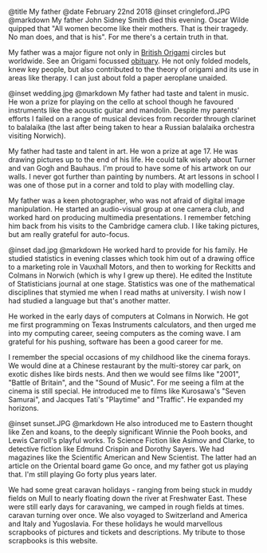 @title		My father
@date		February 22nd 2018
@inset		cringleford.JPG
@markdown
My father John Sidney Smith died this evening. Oscar Wilde quipped that "All women become like their mothers.
That is their tragedy. No man does, and that is his".
For me there's a certain truth in that.

My father was a major figure not only in [British Origami](http://www.britishorigami.info/) circles
but worldwide. See an Origami focussed [obituary](http://origami.me.uk/john-smith-rip/).
He not only folded models, knew key people, but also contributed to
the theory of origami and its use in areas like therapy. I can just about fold a paper
aeroplane unaided.

@inset		wedding.jpg
@markdown
My father had taste and talent in music. He won a prize for playing on the cello at school
though he favoured instruments like the acoustic guitar and mandolin. Despite my
parents' efforts I failed on a range of musical devices from recorder through clarinet to balalaika
(the last after being
taken to hear a Russian balalaika orchestra visiting Norwich).

My father had taste and talent in art. He won a prize at age 17.
He was drawing pictures up to the end of his life.
He could talk wisely about Turner and van Gogh and Bauhaus. I'm proud to have some of his artwork on
our walls. I never got further than painting by numbers. At art lessons in school I was
one of those put in a corner and told to play with modelling clay.

My father was a keen photographer, who was not afraid of digital image
manipulation. He started an audio-visual group at one camera club, and worked hard on
producing multimedia presentations. I remember fetching him back from his visits to the
Cambridge camera club. I like taking pictures, but am really grateful for auto-focus.

@inset		dad.jpg
@markdown
He worked hard to provide for his family. He studied statistics in evening
classes which took him out of a drawing office to a marketing role in Vauxhall Motors,
and then to working for Reckitts and Colmans in Norwich (which is why I grew up
there). He edited the Institute of Statisticians journal at one stage.
Statistics was one of the mathematical disciplines that stymied me
when I read maths at university. I wish now I had studied a language but that's
another matter.

He worked in the early days of computers at Colmans in Norwich. He got me first
programming on Texas Instruments calculators, and then urged me into
my computing career, seeing computers as the coming wave. I am grateful
for his pushing, software has been a good career for me.

I remember the special occasions of my childhood like the cinema forays. We would
dine at a Chinese restaurant by the multi-storey car park, on exotic dishes like
birds nests. And then we would see films like "2001", "Battle of Britain", and
the "Sound of Music". For me seeing a film at the cinema is still special. He
introduced me to films like Kurosawa's "Seven Samurai", and Jacques Tati's
"Playtime" and "Traffic". He expanded my horizons.

@inset		sunset.JPG
@markdown
He also introduced me to Eastern thought like Zen and koans, to the deeply
significant Winnie the Pooh books, and Lewis Carroll's playful works. To
Science Fiction like Asimov and Clarke, to detective fiction like Edmund Crispin
and Dorothy Sayers. We had magazines like the Scientific American and New Scientist.
The latter had an article on the Oriental board game Go once, and my father got us
playing that. I'm still playing Go forty plus years later.

We had some great caravan holidays - ranging from being stuck in muddy fields on
Mull to nearly floating down the river at Freshwater East. These were still
early days for caravaning, we camped in rough fields at times. caravan turning over once.
We also voyaged to Switzerland and America and Italy and Yugoslavia. For these
holidays he would marvellous scrapbooks of pictures and tickets and descriptions.
My tribute to those scrapbooks is this website.
